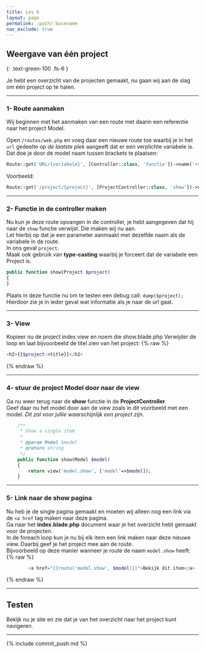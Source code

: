 ```yaml
---
title: Les 6
layout: page
permalink: :path/:basename
nav_exclude: true
---
```


## Weergave van één project
{: .text-green-100 .fs-6 }

Je hebt een overzicht van de projecten gemaakt, nu gaan wij aan de slag om één project op te halen.


---
### 1- Route aanmaken
Wij beginnen met het aanmaken van een route met daarin een referentie naar het project Model.

Open `/routes/web.php` en voeg daar een nieuwe route toe waarbij je in het `url` gedeelte _op de laatste plek_ aangeeft dat er een verplichte variabele is.    
Dat doe je door de model naam tussen brackets te plaatsen:  
```php
Route::get('URL/{variabele}', [Controller::class, 'functie'])->name('routenaam');
```
Voorbeeld:
```php
Route::get('/project/{project}', [ProjectController::class, 'show'])->name('project.show');
```

---
### 2- Functie in de controller maken
Nu kun je deze route opvangen in de controller, je hebt aangegeven dat hij naar de `show` functie verwijst. Die maken wij nu aan.  
Let hierbij op dat je een parameter aanmaakt met dezelfde naam als de variabele in de route.  
In ons geval `project`.  
Maak ook gebruik van **type-casting** waarbij je forceert dat de variabele een Project is.  
```php
public function show(Project $project)
{
}
```
Plaats in deze functie nu om te testen een debug call: `dump($project);`   
Hierdoor zie je in ieder geval wat informatie als je naar de url gaat.

---
### 3- View
Kopieer nu de project index view en noem die show.blade.php
Verwijder de loop en laat bijvoorbeeld de titel zien van het project:
{% raw %}
```php
<h2>{{$project->title}}</h2>
```
{% endraw %}


---
### 4- stuur de project Model door naar de view
Ga nu weer terug naar de **show** functie in de **ProjectController**.  
Geef daar nu het model door aan de view zoals in dit voorbeeld met een model.  _Dit zal voor jullie waarschijnlijk een project zijn._  
```php
    /**
     * Show a single item
     * 
     * @param Model $model
     * @return string
     */
    public function show(Model $model)
    {
        return view('model.show', ['model'=>$model]);
    }
```


--- 
### 5- Link naar de show pagina
Nu heb je de single pagina gemaakt en moeten wij alleen nog een link via de `<a href` tag maken naar deze pagina.  
Ga naar het **index.blade.php** document waar je het overzicht hebt gemaakt voor de projecten.  
In de foreach loop kun je nu bij elk item een link maken naar deze nieuwe view. Daarbij geef je het project mee aan de route.  
Bijvoorbeeld op deze manier wanneer je route de naam `model.show` heeft:
{% raw %}
```php
        <a href="{{route('model.show', $model)}}">Bekijk dit item</a>
```
{% endraw %}


---
## Testen
Bekijk nu je site en zie dat je van het overzicht naar het project kunt navigeren. 

---

{% include commit_push.md %}


